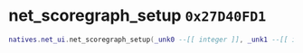 # net_scoregraph_setup `0x27D40FD1`

```lua
natives.net_ui.net_scoregraph_setup(_unk0 --[[ integer ]], _unk1 --[[ integer ]], _unk2 --[[ integer ]])
```